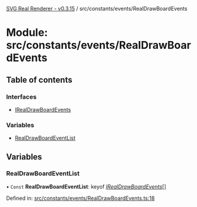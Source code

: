 [SVG Real Renderer - v0.3.15](../docs.md) / src/constants/events/RealDrawBoardEvents

# Module: src/constants/events/RealDrawBoardEvents

## Table of contents

### Interfaces

- [IRealDrawBoardEvents](../interfaces/src_constants_events_realdrawboardevents.irealdrawboardevents.md)

### Variables

- [RealDrawBoardEventList](src_constants_events_realdrawboardevents.md#realdrawboardeventlist)

## Variables

### RealDrawBoardEventList

• `Const` **RealDrawBoardEventList**: keyof [*IRealDrawBoardEvents*](../interfaces/src_constants_events_realdrawboardevents.irealdrawboardevents.md)[]

Defined in: [src/constants/events/RealDrawBoardEvents.ts:18](https://github.com/HarshKhandeparkar/svg-real-renderer/blob/ef7fb73/src/constants/events/RealDrawBoardEvents.ts#L18)
